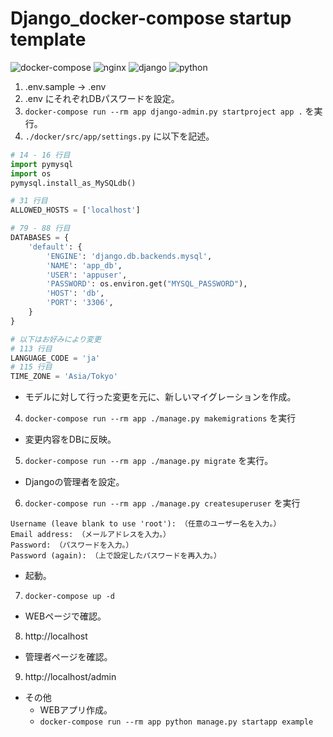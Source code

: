 # Django_docker-compose startup template
![docker-compose](https://img.shields.io/badge/docker_compose-v3-blue?style=plastic&logo=docker)
![nginx](https://img.shields.io/badge/nginx-1.17-darkgreen?style=plastic&logo=nginx)
![django](https://img.shields.io/badge/django-3.1.12-green?style=plastic&logo=django)
![python](https://img.shields.io/badge/python-3.9-red?style=plastic&logo=python)

1. .env.sample -> .env
2. .env にそれぞれDBパスワードを設定。
3. `docker-compose run --rm app django-admin.py startproject app .` を実行。
4. `./docker/src/app/settings.py` に以下を記述。
```py
# 14 - 16 行目
import pymysql
import os
pymysql.install_as_MySQLdb()

# 31 行目
ALLOWED_HOSTS = ['localhost']

# 79 - 88 行目
DATABASES = {
    'default': {
        'ENGINE': 'django.db.backends.mysql',
        'NAME': 'app_db',
        'USER': 'appuser',
        'PASSWORD': os.environ.get("MYSQL_PASSWORD"),
        'HOST': 'db',
        'PORT': '3306',
    }
}

# 以下はお好みにより変更
# 113 行目
LANGUAGE_CODE = 'ja'
# 115 行目
TIME_ZONE = 'Asia/Tokyo'
```

- モデルに対して行った変更を元に、新しいマイグレーションを作成。
4. `docker-compose run --rm app ./manage.py makemigrations` を実行
- 変更内容をDBに反映。
5. `docker-compose run --rm app ./manage.py migrate` を実行。
- Djangoの管理者を設定。
6. `docker-compose run --rm app ./manage.py createsuperuser` を実行
```
Username (leave blank to use 'root'): （任意のユーザー名を入力。）
Email address: （メールアドレスを入力。）
Password: （パスワードを入力。）
Password (again): （上で設定したパスワードを再入力。）
```
- 起動。
7. `docker-compose up -d`
- WEBページで確認。
8. http://localhost
- 管理者ページを確認。
9. http://localhost/admin

- その他
  - WEBアプリ作成。
  - `docker-compose run --rm app python manage.py startapp example`
